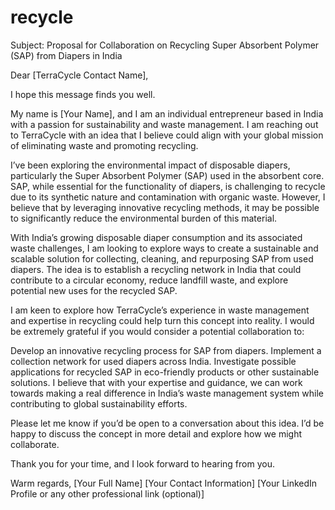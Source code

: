 # recycle

Subject: Proposal for Collaboration on Recycling Super Absorbent Polymer (SAP) from Diapers in India

Dear [TerraCycle Contact Name],

I hope this message finds you well.

My name is [Your Name], and I am an individual entrepreneur based in India with a passion for sustainability and waste management. I am reaching out to TerraCycle with an idea that I believe could align with your global mission of eliminating waste and promoting recycling.

I’ve been exploring the environmental impact of disposable diapers, particularly the Super Absorbent Polymer (SAP) used in the absorbent core. SAP, while essential for the functionality of diapers, is challenging to recycle due to its synthetic nature and contamination with organic waste. However, I believe that by leveraging innovative recycling methods, it may be possible to significantly reduce the environmental burden of this material.

With India’s growing disposable diaper consumption and its associated waste challenges, I am looking to explore ways to create a sustainable and scalable solution for collecting, cleaning, and repurposing SAP from used diapers. The idea is to establish a recycling network in India that could contribute to a circular economy, reduce landfill waste, and explore potential new uses for the recycled SAP.

I am keen to explore how TerraCycle’s experience in waste management and expertise in recycling could help turn this concept into reality. I would be extremely grateful if you would consider a potential collaboration to:

Develop an innovative recycling process for SAP from diapers.
Implement a collection network for used diapers across India.
Investigate possible applications for recycled SAP in eco-friendly products or other sustainable solutions.
I believe that with your expertise and guidance, we can work towards making a real difference in India’s waste management system while contributing to global sustainability efforts.

Please let me know if you’d be open to a conversation about this idea. I’d be happy to discuss the concept in more detail and explore how we might collaborate.

Thank you for your time, and I look forward to hearing from you.

Warm regards,
[Your Full Name]
[Your Contact Information]
[Your LinkedIn Profile or any other professional link (optional)]
